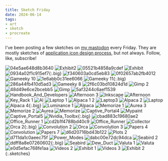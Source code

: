 ```yaml
---
title: Sketch Friday
date: 2024-06-14
tags:
- art
- sketch
- procreate
---
```


I've been posting a few sketches on [my mastodon](https://mastodon.social/@jimmac) every Friday. They are mostly sketches of [application icon design process](https://gitlab.gnome.org/Teams/Design/app-icon-requests/-/issues/43), but not always. Follow, like, subscribe!

![04e5ae648d8b3640](04e5ae648d8b3640.png)
![Exhibit2](Exhibit2.png)
![05521b4858a9cdef](05521b4858a9cdef.png)
![Exhibit](Exhibit.png)
![0934a02f1c915ef7](0934a02f1c915ef7.png){:.big}
![f340603a0cd5eb83](f340603a0cd5eb83.png)
![0f02657ab2fb4012](0f02657ab2fb4012.png)
![Gameeky 10](Gameeky%2010.png)
![1e6abb0c31ee6066](1e6abb0c31ee6066.png)
![Gameeky 11](Gameeky%2011.png){:.big}
![286a44fb410d5ad3](286a44fb410d5ad3.png)
![Gameeky 8](Gameeky%208.png)
![2f6c03bd10824d1d](2f6c03bd10824d1d.png)
![Gimp 2](Gimp%202.png)
![48d49e6ce2bcebb5](48d49e6ce2bcebb5.png)
![Gimp](Gimp.png)
![5af3244c6aef1539](5af3244c6aef1539.png)
![Handbook_And_Developers](Handbook_And_Developers.png)
![Afternoon 3](Afternoon%203.png)
![Inkscape](Inkscape.png)
![Afternoon](Afternoon.png)
![Key_Rack 1](Key_Rack%201.png)
![AI](AI.png)
![Laptop 1](Laptop%201.png)
![Alpaca 1 2](Alpaca%201%202.png)
![Laptop3](Laptop3.png)
![Alpaca 2](Alpaca%202.png)
![Laptop](Laptop.png)
![Alpaca 4](Alpaca%204.png){:.big}
![Luminance 1](Luminance%201.png)
![Alpaca](Alpaca.png)
![Memorize 1](Memorize%201.png)
![Aurea 3](Aurea%203.png)
![Memorize 2](Memorize%202.png)
![Aurea](Aurea.png)
![Memorize](Memorize.png)
![Captive_Portal4](Captive_Portal4.png)
![Mypaint](Mypaint.png)
![Captive_Portal5](Captive_Portal5.png)
![Nvidia_Toolbx](Nvidia_Toolbx.png){:.big}
![cbad883c19680ae2](cbad883c19680ae2.png)
![Office_Runner 1](Office_Runner%201.png)
![cd2b1f4788bd40c9](cd2b1f4788bd40c9.png)
![Office_Runner](Office_Runner.png)
![Collector](Collector.png)
![Orca 2](Orca%202.png){:.big}
![Convolution 2](Convolution%202.png)
![Orca](Orca.png)
![Convolution 3](Convolution%203.png)
![Papers 4](Papers%204.png)
![Convolution](Convolution.png)
![Papers 7](Papers%207.png)
![d6d20716bd43b122](d6d20716bd43b122.png)
![Plots 2](Plots%202.png)
![d711da1c0aeec75f](d711da1c0aeec75f.png)
![Power_Modes](Power_Modes.png)
![dabc00e72dc94dca](dabc00e72dc94dca.png)
![Seabird 2](Seabird%202.png)
![ddff8a8e07260602](ddff8a8e07260602.png){:.big}
![Seabird](Seabird.png)
![Dew_Duct](Dew_Duct.png)
![Valuta 1](Valuta%201.png)
![Valuta](Valuta.png)
![e0d5efac768fe1aa](e0d5efac768fe1aa.png)
![Videos 2](Videos%202.png)
![Exhibit 1](Exhibit%201.png)
![Videos 3](Videos%203.png)
![Exhibit 2](Exhibit%202.png)
{:.sketches}


<style type="text/css">
.sketches {
	display: grid;
	grid-template-columns: repeat(2,1fr);
	gap: 1rem;
	grid-auto-flow: row dense;
}
.sketches img {
	display: block;
	width: 100%; height: auto;
	transition-duration: 0;
	align-self: center;
}

@media only screen and (min-width: 640px) {
	.sketches { grid-template-columns: repeat(4,1fr); }
	.sketches img.big {
		grid-column: span 2;
		grid-row: span 2;
	}
}
.sketches img:hover {
	transition: transform 100ms ease-out;
	transform: scale(1.5);
	image-rendering: crisp-edges;
	image-rendering: pixelated;
}
.sketches img:active {
	width: 135px;
	transform: scale(3);
	transition: none;
	image-rendering: crisp-edges;
	image-rendering: pixelated;
}
</style>
